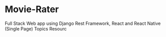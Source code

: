 # Movie-Rater
Full Stack Web app using Django Rest Framework, React and React Native (Single Page)  Topics Resourc
